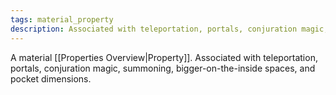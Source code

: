 ```yaml
---
tags: material_property
description: Associated with teleportation, portals, conjuration magic, summoning, bigger-on-the-inside spaces, and pocket dimensions.
---
```

A material [[Properties Overview|Property]]. Associated with teleportation, portals, conjuration magic, summoning, bigger-on-the-inside spaces, and pocket dimensions.